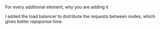 

For every additional element, why you are adding it

I added the load balancer to distribute the requests between nodes, which gives better repsponse time.
